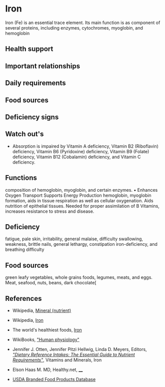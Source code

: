 # Iron
Iron (Fe) is an essential trace element. Its main function is as component of several proteins, including enzymes, cytochromes, myoglobin, and hemoglobin

## Health support

## Important relationships

## Daily requirements

## Food sources

## Deficiency signs

## Watch out's
- Absorption is impaired by Vitamin A deficiency, Vitamin B2 (Riboflavin) deficiency, Vitamin B6 (Pyridoxine) deficiency, Vitamin B9 (Folate) deficiency, Vitamin B12 (Cobalamin) deficiency, and Vitamin C deficiency.

## Functions
composition of hemoglobin, myoglobin, and certain enzymes.
	• Enhances Oxygen Transport
Supports Energy Production
hemoglobin, myoglobin formation, aids in tissue respiration as well as cellular oxygenation. Aids nutrition of epithelial tissues. Needed for proper assimilation of B Vitamins, increases resistance to stress and disease.

## Deficiency
fatigue, pale skin, irritability, general malaise, difficulty swallowing, weakness, brittle nails, general lethargy, constipation iron-deficiency, and breathing difficulty

## Food sources
green leafy vegetables, whole grains foods, legumes, meats, and eggs.
Meat, seafood, nuts, beans, dark chocolate[

## References
- Wikipedia, [Mineral (nutrient)](https://en.wikipedia.org/wiki/Mineral_(nutrient))
- Wikipedia, [Iron](https://en.wikipedia.org/wiki/Iron)
- The world's healthiest foods, [Iron](http://www.whfoods.com/genpage.php?tname=nutrient&dbid=70)
- WikiBooks, ["Human physiology"](https://en.wikibooks.org/wiki/Human_Physiology/Nutrition#Minerals)
- Jennifer J. Otten, Jennifer Pitzi Hellwig, Linda D. Meyers, Editors, [_"Dietary Reference Intakes: The Essential Guide to Nutrient Requirements"_](https://www.amazon.com/Dietary-Reference-Intakes-Essential-Requirements/dp/0309157420), Vitamins and Minerals, Iron

- Elson Haas M. MD, Healthy.net, [__]()



- [USDA Branded Food Products Database]()
